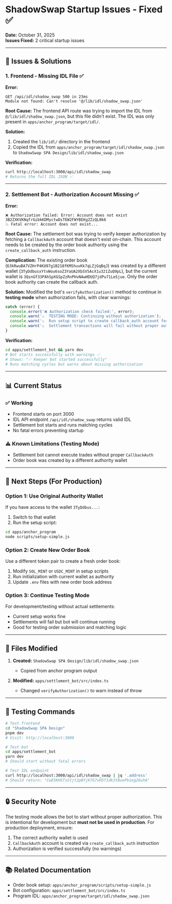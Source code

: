 # ShadowSwap Startup Issues - Fixed ✅

**Date:** October 31, 2025  
**Issues Fixed:** 2 critical startup issues

---

## 🔧 Issues & Solutions

### 1. Frontend - Missing IDL File ✅

**Error:**
```
GET /api/idl/shadow_swap 500 in 23ms
Module not found: Can't resolve '@/lib/idl/shadow_swap.json'
```

**Root Cause:**
The frontend API route was trying to import the IDL from `@/lib/idl/shadow_swap.json`, but this file didn't exist. The IDL was only present in `apps/anchor_program/target/idl/`.

**Solution:**
1. Created the `lib/idl/` directory in the frontend
2. Copied the IDL from `apps/anchor_program/target/idl/shadow_swap.json` to `ShadowSwap SPA Design/lib/idl/shadow_swap.json`

**Verification:**
```bash
curl http://localhost:3000/api/idl/shadow_swap
# Returns the full IDL JSON ✅
```

---

### 2. Settlement Bot - Authorization Account Missing ✅

**Error:**
```
❌ Authorization failed: Error: Account does not exist 3B2ZXKVKNqfrGibkKDMyctwDsTEW2FWYBEKgZZzQLNk6
💥 Fatal error: Account does not exist...
```

**Root Cause:**
The settlement bot was trying to verify keeper authorization by fetching a `CallbackAuth` account that doesn't exist on-chain. This account needs to be created by the order book authority using the `create_callback_auth` instruction.

**Complication:**
The existing order book (`63kRwuBA7VZHrP4KU97g1B218fKMShuvKk7qLZjGqBqJ`) was created by a different wallet (`3TyDdbusxYtvWou6soZ3YaUA2XbSV5AcX1u321ZuQ9pL`), but the current wallet is `3QsnGf33PAhSpXGSpZzRnPHvNAwHDUQ7jdPu71Le5jue`. Only the order book authority can create the callback auth.

**Solution:**
Modified the bot's `verifyAuthorization()` method to continue in **testing mode** when authorization fails, with clear warnings:

```typescript
catch (error) {
  console.error('❌ Authorization check failed:', error);
  console.warn('⚠️  TESTING MODE: Continuing without authorization');
  console.warn('⚠️  Run setup script to create callback_auth account for production use');
  console.warn('⚠️  Settlement transactions will fail without proper authorization\n');
}
```

**Verification:**
```bash
cd apps/settlement_bot && yarn dev
# Bot starts successfully with warnings ✅
# Shows: "✅ Keeper bot started successfully"
# Runs matching cycles but warns about missing authorization
```

---

## 📊 Current Status

### ✅ Working
- Frontend starts on port 3000
- IDL API endpoint `/api/idl/shadow_swap` returns valid IDL
- Settlement bot starts and runs matching cycles
- No fatal errors preventing startup

### ⚠️ Known Limitations (Testing Mode)
- Settlement bot cannot execute trades without proper `CallbackAuth`
- Order book was created by a different authority wallet

---

## 🚀 Next Steps (For Production)

### Option 1: Use Original Authority Wallet
If you have access to the wallet `3TyDdbus...`:
1. Switch to that wallet
2. Run the setup script:
```bash
cd apps/anchor_program
node scripts/setup-simple.js
```

### Option 2: Create New Order Book
Use a different token pair to create a fresh order book:
1. Modify `SOL_MINT` or `USDC_MINT` in setup scripts
2. Run initialization with current wallet as authority
3. Update `.env` files with new order book address

### Option 3: Continue Testing Mode
For development/testing without actual settlements:
- Current setup works fine
- Settlements will fail but bot will continue running
- Good for testing order submission and matching logic

---

## 📝 Files Modified

1. **Created:** `ShadowSwap SPA Design/lib/idl/shadow_swap.json`
   - Copied from anchor program output

2. **Modified:** `apps/settlement_bot/src/index.ts`
   - Changed `verifyAuthorization()` to warn instead of throw

---

## 🧪 Testing Commands

```bash
# Test frontend
cd "ShadowSwap SPA Design"
pnpm dev
# Visit: http://localhost:3000

# Test bot
cd apps/settlement_bot
yarn dev
# Should start without fatal errors

# Test IDL endpoint
curl http://localhost:3000/api/idl/shadow_swap | jq '.address'
# Should return: "CwE5KHSTsStjt2pBYjK7G7vH5T1dk3tBvePb1eg26uhA"
```

---

## 🔒 Security Note

The testing mode allows the bot to start without proper authorization. This is intentional for development but **must not be used in production**. For production deployment, ensure:
1. The correct authority wallet is used
2. `CallbackAuth` account is created via `create_callback_auth` instruction
3. Authorization is verified successfully (no warnings)

---

## 📚 Related Documentation

- Order book setup: `apps/anchor_program/scripts/setup-simple.js`
- Bot configuration: `apps/settlement_bot/src/index.ts`
- Program IDL: `apps/anchor_program/target/idl/shadow_swap.json`

